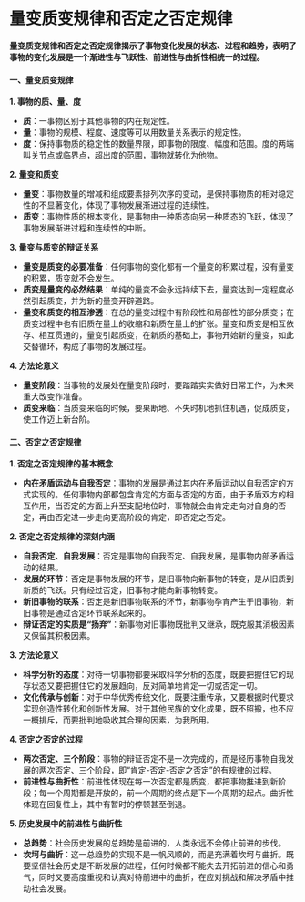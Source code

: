 # 量变质变规律和否定之否定规律

**量变质变规律和否定之否定规律揭示了事物变化发展的状态、过程和趋势，表明了事物的变化发展是一个渐进性与飞跃性、前进性与曲折性相统一的过程。**

#### 一、量变质变规律

**1. 事物的质、量、度**

- **质**：一事物区别于其他事物的内在规定性。
- **量**：事物的规模、程度、速度等可以用数量关系表示的规定性。
- **度**：保持事物质的稳定性的数量界限，即事物的限度、幅度和范围。度的两端叫关节点或临界点，超出度的范围，事物就转化为他物。

**2. 量变和质变**

- **量变**：事物数量的增减和组成要素排列次序的变动，是保持事物质的相对稳定性的不显著变化，体现了事物发展渐进过程的连续性。
- **质变**：事物性质的根本变化，是事物由一种质态向另一种质态的飞跃，体现了事物发展渐进过程和连续性的中断。

**3. 量变与质变的辩证关系**

- **量变是质变的必要准备**：任何事物的变化都有一个量变的积累过程，没有量变的积累，质变就不会发生。
- **质变是量变的必然结果**：单纯的量变不会永远持续下去，量变达到一定程度必然引起质变，并为新的量变开辟道路。
- **量变和质变的相互渗透**：在总的量变过程中有阶段性和局部性的部分质变；在质变过程中也有旧质在量上的收缩和新质在量上的扩张。量变和质变是相互依存、相互贯通的，量变引起质变，在新质的基础上，事物开始新的量变，如此交替循环，构成了事物的发展过程。

**4. 方法论意义**

- **量变阶段**：当事物的发展处在量变阶段时，要踏踏实实做好日常工作，为未来重大改变作准备。
- **质变来临**：当质变来临的时候，要果断地、不失时机地抓住机遇，促成质变，使工作迈上新台阶。

#### 二、否定之否定规律

**1. 否定之否定规律的基本概念**

- **内在矛盾运动与自我否定**：事物的发展是通过其内在矛盾运动以自我否定的方式实现的。任何事物内部都包含肯定的方面与否定的方面，由于矛盾双方的相互作用，当否定的方面上升至支配地位时，事物就会由肯定走向对自身的否定，再由否定进一步走向更高阶段的肯定，即否定之否定。

**2. 否定之否定规律的深刻内涵**

- **自我否定、自我发展**：否定是事物的自我否定、自我发展，是事物内部矛盾运动的结果。
- **发展的环节**：否定是事物发展的环节，是旧事物向新事物的转变，是从旧质到新质的飞跃。只有经过否定，旧事物才能向新事物转变。
- **新旧事物的联系**：否定是新旧事物联系的环节，新事物孕育产生于旧事物，新旧事物是通过否定环节联系起来的。
- **辩证否定的实质是“扬弃”**：新事物对旧事物既批判又继承，既克服其消极因素又保留其积极因素。

**3. 方法论意义**

- **科学分析的态度**：对待一切事物都要采取科学分析的态度，既要把握住它的现存状态又要把握住它的发展趋向，反对简单地肯定一切或否定一切。
- **文化传承与创新**：对于中华优秀传统文化，既要注重传承，又要根据时代要求实现创造性转化和创新性发展。对于其他民族的文化成果，既不照搬，也不应一概排斥，而要批判地吸收其合理的因素，为我所用。

**4. 否定之否定的过程**

- **两次否定、三个阶段**：事物的辩证否定不是一次完成的，而是经历事物自我发展的两次否定、三个阶段，即“肯定-否定-否定之否定”的有规律的过程。
- **前进性与曲折性**：前进性体现在每一次否定都是质变，都把事物推进到新阶段；每一个周期都是开放的，前一个周期的终点是下一个周期的起点。曲折性体现在回复性上，其中有暂时的停顿甚至倒退。

**5. 历史发展中的前进性与曲折性**

- **总趋势**：社会历史发展的总趋势是前进的，人类永远不会停止前进的步伐。
- **坎坷与曲折**：这一总趋势的实现不是一帆风顺的，而是充满着坎坷与曲折。既要坚信社会历史是不断发展的进程，任何时候都不能失去开拓前进的信心和勇气，同时又要高度重视和认真对待前进中的曲折，在应对挑战和解决矛盾中推动社会发展。